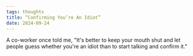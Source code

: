 ```yaml
---
tags: thoughts
title: “Confirming You’re An Idiot”
date: 2024-09-24
---
```


A co-worker once told me, "It's better to keep your mouth shut and let people guess whether you're an idiot than to start talking and confirm it."